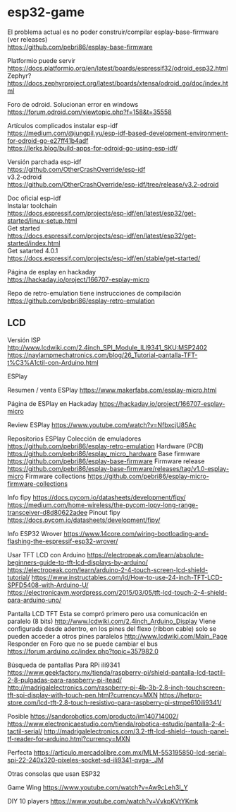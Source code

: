 # esp32-game

El problema actual es no poder construir/compilar esplay-base-firmware  
(ver releases)  
https://github.com/pebri86/esplay-base-firmware

Platformio puede servir  
https://docs.platformio.org/en/latest/boards/espressif32/odroid_esp32.html  
Zephyr?  
https://docs.zephyrproject.org/latest/boards/xtensa/odroid_go/doc/index.html  

Foro de odroid. Solucionan error en windows  
https://forum.odroid.com/viewtopic.php?f=158&t=35558  

Artículos complicados instalar esp-idf  
https://medium.com/@jungpil.yu/esp-idf-based-development-environment-for-odroid-go-e27ff41b4adf  
https://lerks.blog/build-apps-for-odroid-go-using-esp-idf/  

Versión parchada esp-idf  
https://github.com/OtherCrashOverride/esp-idf  
v3.2-odroid  
https://github.com/OtherCrashOverride/esp-idf/tree/release/v3.2-odroid  

Doc oficial esp-idf  
Instalar toolchain  
https://docs.espressif.com/projects/esp-idf/en/latest/esp32/get-started/linux-setup.html  
Get started  
https://docs.espressif.com/projects/esp-idf/en/latest/esp32/get-started/index.html  
Get satarted 4.0.1  
https://docs.espressif.com/projects/esp-idf/en/stable/get-started/  

Página de esplay en hackaday  
https://hackaday.io/project/166707-esplay-micro  

Repo de retro-emulation tiene instrucciones de compilación  
https://github.com/pebri86/esplay-retro-emulation  

## LCD
Versión ISP  
http://www.lcdwiki.com/2.4inch_SPI_Module_ILI9341_SKU:MSP2402  
https://naylampmechatronics.com/blog/26_Tutorial-pantalla-TFT-t%C3%A1ctil-con-Arduino.html  


ESPlay

Resumen / venta ESPlay
https://www.makerfabs.com/esplay-micro.html

Página de ESPlay en Hackaday
https://hackaday.io/project/166707-esplay-micro

Review ESPlay
https://www.youtube.com/watch?v=NfbxcjU85Ac

Repositorios ESPlay
Colección de emuladores
https://github.com/pebri86/esplay-retro-emulation
Hardware (PCB)
https://github.com/pebri86/esplay_micro_hardware
Base firmware
https://github.com/pebri86/esplay-base-firmware
Firmware release
https://github.com/pebri86/esplay-base-firmware/releases/tag/v1.0-esplay-micro
Firmware collections
https://github.com/pebri86/esplay-micro-firmware-collections

Info fipy
https://docs.pycom.io/datasheets/development/fipy/
https://medium.com/home-wireless/the-pycom-lopy-long-range-transceiver-d8d80622adee
Pinout fipy
https://docs.pycom.io/datasheets/development/fipy/

Info ESP32 Wrover
https://www.14core.com/wiring-bootloading-and-flashing-the-espressif-esp32-wrover/

Usar TFT LCD con Arduino
https://electropeak.com/learn/absolute-beginners-guide-to-tft-lcd-displays-by-arduino/
https://electropeak.com/learn/arduino-2-4-touch-screen-lcd-shield-tutorial/
https://www.instructables.com/id/How-to-use-24-inch-TFT-LCD-SPFD5408-with-Arduino-U/
https://electronicavm.wordpress.com/2015/03/05/tft-lcd-touch-2-4-shield-para-arduino-uno/

Pantalla LCD TFT
Esta se compró primero pero usa comunicación en paralelo (8 bits)
http://www.lcdwiki.com/2.4inch_Arduino_Display
Viene configurada desde adentro, en los pines del flexo (ribbon cable) solo se pueden acceder a otros pines paralelos
http://www.lcdwiki.com/Main_Page
Responder en Foro que no se puede cambiar el bus
https://forum.arduino.cc/index.php?topic=357982.0

Búsqueda de pantallas
Para RPi ili9341
https://www.geekfactory.mx/tienda/raspberry-pi/shield-pantalla-lcd-tactil-2-8-pulgadas-para-raspberry-pi-itead/
http://madrigalelectronics.com/raspberry-pi-4b-3b-2.8-inch-touchscreen-tft-spi-display-with-touch-pen.html?currency=MXN
https://hetpro-store.com/lcd-tft-2.8-touch-resistivo-para-raspberry-pi-stmpe610ili9341/

Posible
https://sandorobotics.com/producto/im140714002/
https://www.electronicaestudio.com/tienda/robotica-estudio/pantalla-2-4-tactil-serial/
http://madrigalelectronics.com/3.2-tft-lcd-shield--touch-panel-tf-reader-for-arduino.html?currency=MXN

Perfecta
https://articulo.mercadolibre.com.mx/MLM-553195850-lcd-serial-spi-22-240x320-pixeles-socket-sd-ili9341-qvga-_JM



Otras consolas que usan ESP32

Game Wing
https://www.youtube.com/watch?v=Aw9cLeh3I_Y

DIY 10 players
https://www.youtube.com/watch?v=VvkpKVtYKmk

